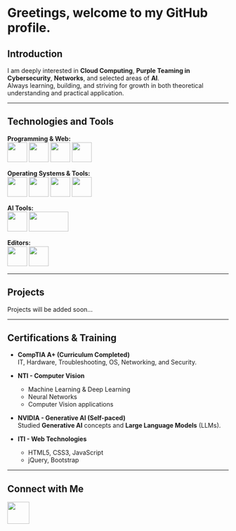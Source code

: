 # Greetings, welcome to my GitHub profile.

## Introduction
I am deeply interested in **Cloud Computing**, **Purple Teaming in Cybersecurity**, **Networks**, and selected areas of **AI**.  
Always learning, building, and striving for growth in both theoretical understanding and practical application.

---

## Technologies and Tools  

**Programming & Web:**  
<img src="https://cdn.jsdelivr.net/gh/devicons/devicon/icons/cplusplus/cplusplus-original.svg" width="45" height="45"/> 
<img src="https://cdn.jsdelivr.net/gh/devicons/devicon/icons/python/python-original.svg" width="45" height="45"/> 
<img src="https://cdn.jsdelivr.net/gh/devicons/devicon/icons/html5/html5-original.svg" width="45" height="45"/> 
<img src="https://cdn.jsdelivr.net/gh/devicons/devicon/icons/css3/css3-original.svg" width="45" height="45"/>  

**Operating Systems & Tools:**  
<img src="https://cdn.jsdelivr.net/gh/devicons/devicon/icons/linux/linux-original.svg" width="45" height="45"/> 
<img src="https://cdn.jsdelivr.net/gh/devicons/devicon/icons/debian/debian-original.svg" width="45" height="45"/> 
<img src="https://cdn.jsdelivr.net/gh/devicons/devicon/icons/git/git-original.svg" width="45" height="45"/> 
<img src="https://cdn.jsdelivr.net/gh/devicons/devicon/icons/github/github-original.svg" width="45" height="45"/>  

**AI Tools:**  
<img src="https://upload.wikimedia.org/wikipedia/commons/0/05/Scikit_learn_logo_small.svg" width="45" height="45"/> 
<img src="https://upload.wikimedia.org/wikipedia/commons/3/32/OpenCV_Logo_with_text_svg_version.svg" width="90" height="45"/>  

**Editors:**  
<img src="https://cdn.jsdelivr.net/gh/devicons/devicon/icons/vscode/vscode-original.svg" width="45" height="45"/> 
<img src="https://cdn.icon-icons.com/icons2/3053/PNG/512/notepadplusplus_macos_bigsur_icon_189887.png" width="45" height="45"/>  

---

## Projects
Projects will be added soon... 

---

## Certifications & Training

- **CompTIA A+ (Curriculum Completed)**  
  IT, Hardware, Troubleshooting, OS, Networking, and Security.

- **NTI - Computer Vision**    
  - Machine Learning & Deep Learning  
  - Neural Networks  
  - Computer Vision applications

- **NVIDIA - Generative AI (Self-paced)**  
  Studied **Generative AI** concepts and **Large Language Models** (LLMs).    

- **ITI - Web Technologies**   
  - HTML5, CSS3, JavaScript  
  - jQuery, Bootstrap    

---

## Connect with Me  
<a href="https://eg.linkedin.com/in/yousef-saleh-876b3a1b7?trk=people-guest_people_search-card">
  <img src="https://cdn.jsdelivr.net/gh/devicons/devicon/icons/linkedin/linkedin-original.svg" width="50" height="50"/>
</a>
